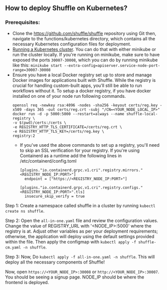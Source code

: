 ## How to deploy Shuffle on Kubernetes?

### Prerequisites:
-	Clone the https://github.com/shuffle/shuffle repository using Git then, navigate to the functions/kubernetes directory, which contains all the necessary Kubernetes configuration files for deployment.
-	[Running a Kubernetes cluster](https://kubernetes.io/docs/setup/). You can do that with either minikube or run the cluster locally. If you're running on minikube, make sure to have exposed the ports ```30007-30008```, which you can do by running minikube like this: ```minikube start --extra-config=apiserver.service-node-port-range=30007-30008```
- Ensure you have a local Docker registry set up to store and manage Docker images for applications built with Shuffle. While the registry is crucial for handling custom-built apps, you’ll still be able to run workflows without it. To setup a docker registry, if you have docker installed on one of your node run following commands.
  ```
  openssl req -newkey rsa:4096 -nodes -sha256 -keyout certs/reg.key -x509 -days 365 -out certs/reg.crt -subj "/CN=<YOUR_NODE_LOCAL_IP>"
  docker run -d -p 5000:5000 --restart=always --name shuffle-local-registry \
  -v $(pwd)/certs:/certs \
  -e REGISTRY_HTTP_TLS_CERTIFICATE=/certs/reg.crt \
  -e REGISTRY_HTTP_TLS_KEY=/certs/reg.key \
  registry:2
  ```
  - If you've used the above commands to set up a registry, you'll need to skip an SSL verification for your registry. If you're using Containerd as a runtime
    add the following lines in /etc/containerd/config.toml
    ```
    [plugins."io.containerd.grpc.v1.cri".registry.mirrors."<REGISTRY_NODE_IP:PORT>"]
      endpoint = ["https://<REGISTRY_NODE_IP:PORT>"]

    [plugins."io.containerd.grpc.v1.cri".registry.configs."<REGISTRY_NODE_IP:PORT>".tls]
      insecure_skip_verify = true

    ```
Step 1: Create a namespace called shuffle in a cluster by running ```kubectl create ns shuffle```.  

Step 2: Open the ```all-in-one.yaml``` file and review the configuration values. Change the value of REGISTRY_URL with '<NODE_IP>:5000' where the registry is at. Adjust other variables as per your deployment requirements; otherwise, the application will deploy using the default settings provided within the file. Then apply the configmap with ```kubectl apply -f shuffle-cm.yaml -n shuffle```.  

Step 3: Now, Do ```kubectl apply -f all-in-one.yaml -n shuffle```. This will deploy all the necessary components of Shuffle!

Now, open ```https://<YOUR_NODE_IP>:30008``` or ```http://<YOUR_NODE_IP>:30007```. You should be seeing a signup page. NODE_IP should be where the frontend is deployed.

